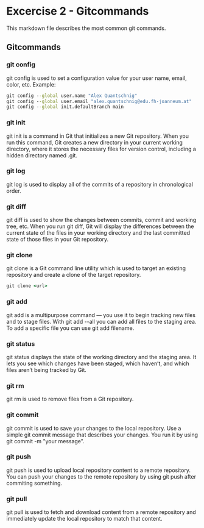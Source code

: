 # Excercise 2 - Gitcommands

This markdown file describes the most common git commands.

## Gitcommands

### git config

git config is used to set a configuration value for your user name, email, color, etc.
Example:

```cmd
git config --global user.name "Alex Quantschnig"
git config --global user.email "alex.quantschnig@edu.fh-joanneum.at"
git config --global init.defaultBranch main
```

### git init

git init is a command in Git that initializes a new Git repository. When you run this command, Git creates a new directory in your current working directory, where it stores the necessary files for version control, including a hidden directory named .git.

### git log

git log is used to display all of the commits of a repository in chronological order.

### git diff

git diff is used to show the changes between commits, commit and working tree, etc.
When you run git diff, Git will display the differences between the current state of the files in your working directory and the last committed state of those files in your Git repository.

### git clone

git clone is a Git command line utility which is used to target an existing repository and create a clone of the target repository.

```cmd
git clone <url>
```

### git add

git add is a multipurpose command — you use it to begin tracking new files and to stage files.
With git add --all you can add all files to the staging area.
To add a specific file you can use git add filename.

### git status

git status displays the state of the working directory and the staging area. It lets you see which changes have been staged, which haven’t, and which files aren’t being tracked by Git.

### git rm

git rm is used to remove files from a Git repository.

### git commit

git commit is used to save your changes to the local repository.
Use a simple git commit message that describes your changes.
You run it by using git commit -m "your message".

### git push

git push is used to upload local repository content to a remote repository.
You can push your changes to the remote repository by using git push after commiting something.

### git pull

git pull is used to fetch and download content from a remote repository and immediately update the local repository to match that content.
